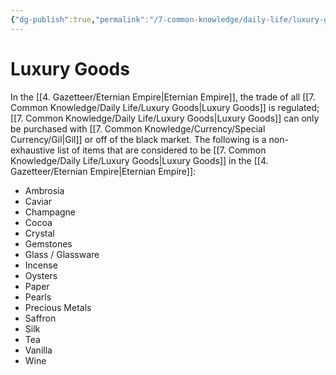 ```yaml
---
{"dg-publish":true,"permalink":"/7-common-knowledge/daily-life/luxury-goods/","noteIcon":""}
---
```


# Luxury Goods

In the [[4. Gazetteer/Eternian Empire\|Eternian Empire]], the trade of all [[7. Common Knowledge/Daily Life/Luxury Goods\|Luxury Goods]] is regulated; [[7. Common Knowledge/Daily Life/Luxury Goods\|Luxury Goods]] can only be purchased with [[7. Common Knowledge/Currency/Special Currency/Gil\|Gil]] or off of the black market. The following is a non-exhaustive list of items that are considered to be [[7. Common Knowledge/Daily Life/Luxury Goods\|Luxury Goods]] in the [[4. Gazetteer/Eternian Empire\|Eternian Empire]]:

- Ambrosia
- Caviar 
- Champagne 
- Cocoa 
- Crystal 
- Gemstones
- Glass / Glassware
- Incense
- Oysters
- Paper 
- Pearls
- Precious Metals 
- Saffron 
- Silk 
- Tea 
- Vanilla 
- Wine 
